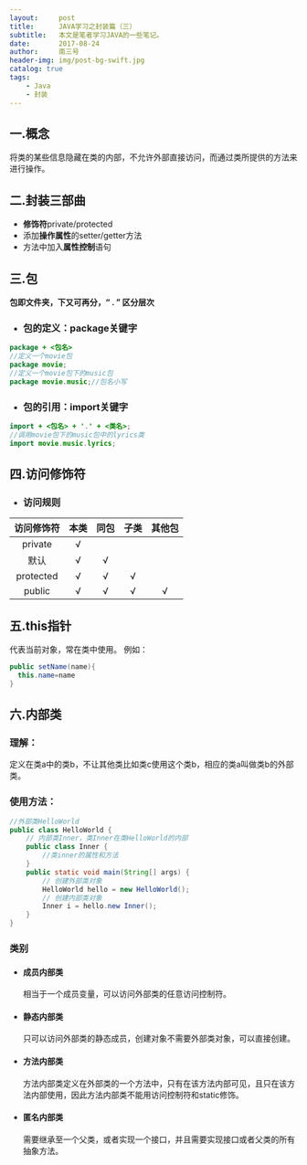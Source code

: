 ```yaml
---
layout:     post
title:      JAVA学习之封装篇（三）
subtitle:   本文是笔者学习JAVA的一些笔记。
date:       2017-08-24
author:     南三号
header-img: img/post-bg-swift.jpg
catalog: true
tags:
    - Java
    - 封装
---
```


## 一.概念
将类的某些信息隐藏在类的内部，不允许外部直接访问，而通过类所提供的方法来进行操作。
## 二.封装三部曲
- **修饰符**private/protected
- 添加**操作属性**的setter/getter方法
- 方法中加入**属性控制**语句

## 三.包
**包即文件夹，下又可再分，“ . ” 区分层次**
- ### 包的定义：**package**关键字
```java
package + <包名>
//定义一个movie包
package movie;
//定义一个movie包下的music包
package movie.music;//包名小写
```
- ### 包的引用：**import**关键字
```java
import + <包名> + '.' + <类名>;
//调用movie包下的music包中的lyrics类
import movie.music.lyrics;
```

## 四.访问修饰符
- ### 访问规则

|访问修饰符|本类|同包|子类|其他包|
|:-:|:-:|:-:|:-:|:-:|
|private|√||||
|默认|√|√|||
|protected|√|√|√||
|public|√|√|√|√|

## 五.this指针
代表当前对象，常在类中使用。
例如：
```java
public setName(name){
  this.name=name
}
```

## 六.内部类
### 理解：
定义在类a中的类b，不让其他类比如类c使用这个类b，相应的类a叫做类b的外部类。
### 使用方法：

```java
//外部类HelloWorld
public class HelloWorld {
    // 内部类Inner，类Inner在类HelloWorld的内部
    public class Inner {
        //类inner的属性和方法
	}
	public static void main(String[] args) {
        // 创建外部类对象
		HelloWorld hello = new HelloWorld();
        // 创建内部类对象
		Inner i = hello.new Inner();
	}
}
```
### 类别
- #### **成员内部类**

  相当于一个成员变量，可以访问外部类的任意访问控制符。

- #### **静态内部类**

  只可以访问外部类的静态成员，创建对象不需要外部类对象，可以直接创建。

- #### **方法内部类**

  方法内部类定义在外部类的一个方法中，只有在该方法内部可见，且只在该方法内部使用，因此方法内部类不能用访问控制符和static修饰。

- #### **匿名内部类**

  需要继承至一个父类，或者实现一个接口，并且需要实现接口或者父类的所有抽象方法。